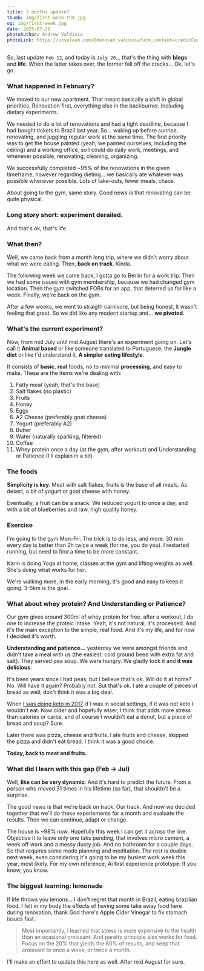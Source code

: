 ```yaml
---
title: 7 months update?
thumb: img/first-week-thm.jpg
og: img/first-week.jpg
date: 2025-07-20
photoAuthor: Andrew Valdivia
photoLink: https://unsplash.com/@donovan_valdivia?utm_content=creditCopyText&utm_medium=referral&utm_source=unsplash
---
```


So, last update `Feb 12`, and today is `July 20`... that's the thing with **blogs** and **life**. When the latter takes over, the former fall off the cracks... Ok, let's go.

### What happened in February?

We moved to our new apartment. That meant basically a shift in global priorities. Renovation first, everything else in the backburner. Including dietary experiments.

We needed to do a lot of renovations and had a tight deadline, because I had bought tickets to Brazil last year. So... waking up before sunrise, renovating, and juggling regular work at the same time. The first priority was to get the house painted (yeah, we painted ourselves, including the ceiling) and a working office, so I could do daily work, meetings, and whenever possible, renovating, cleaning, organizing.

We successfully completed ~95% of the renovations in the given timeframe, however regarding dieting... we basically ate whatever was possible whenever possible. Lots of take-outs, fewer meals, chaos. 

About going to the gym, same story. Good news is that renovating can be quite physical.

### Long story short: experiment derailed.

And that's ok, that's life.

### What then?

Well, we came back from a month long trip, where we didn't worry about what we were eating. Then, **back on track**. Kinda.

The following week we came back, I gotta go to Berlin for a work trip. Then we had some issues with gym membership, because we had changed gym location. Then the gym switched FOBs for an app, that deterred us for like a week. Finally, we're back on the gym.

After a few weeks, we went to straigth carnivore, but being honest, it wasn't feeling that great. So we did like any modern startup and... **we pivoted**.

### What's the current experiment?

Now, from mid July until mid August there's an experiment going on. Let's call it **Animal based** or like someone translated to Portuguese, the **Jungle diet** or like I'd understand it, **A simpler eating lifestyle**.

It consists of **basic**, **real** foods, no to minimal **processing**, and easy to make. These are the items we're dealing with:

1. Fatty meat (yeah, that's the base)
2. Salt flakes (no plastic)
3. Fruits
4. Honey
5. Eggs
6. A2 Cheese (preferably goat cheese)
7. Yogurt (preferably A2)
8. Butter
9. Water (naturally sparking, filtered)
10. Coffee
11. Whey protein once a day (at the gym, after workout)
    and Understanding or Patience (I'll explain in a bit)

### The foods

**Simplicity is key**. Meat with salt flakes, fruits is the base of all meals. As desert, a bit of yogurt or goat cheese with honey.

Eventually, a fruit can be a snack. We reduced yogurt to once a day, and with a bit of blueberries and raw, high quality honey.

### Exercise

I'm going to the gym Mon-Fri. The trick is to do less, and more. 30 min every day is better than 2h twice a week (for me, you do you). I restarted running, but need to find a time to be more constant.

Karin is doing Yoga at home, classes at the gym and lifting weights as well. She's doing what works for her.

We're walking more, in the early morning, it's good and easy to keep it going. 3-5km is the goal.

### What about whey protein? And Understanding or Patience?

Our gym gives around 300ml of whey protein for free. after a workout, I do one to increase the proteic intake. Yeah, it's not natural, it's processed. And it's the main exception to the simple, real food. And it's my life, and for now I decided it's worth.

**Understanding and patience...** yesterday we were amongst friends and didn't take a meal with us (the easiest: cold ground beed with extra fat and salt). They served pea soup. We were hungry. We gladly took it and **it was delicious**.

It's been years since I had peas, but I believe that's ok. Will do it at home? No. Will have it again? Probably not. But that's ok. I ate a couple of pieces of bread as well, don't think it was a big deal.

When [I was doing keto in 2017](https://medium.com/wolff-experiments/3-months-of-keto-9aaa37e5950c), if I was in social settings, if it was not keto I wouldn't eat. Now older and hopefully wiser, I think that adds more stress than calories or carbs, and of course I wouldn't eat a donut, but a piece of bread and soup? Sure.

Later there was pizza, cheese and fruits. I ate fruits and cheese, skipped the pizza and didn't eat bread. I think it was a good choice.

**Today, back to meat and fruits.**

### What did I learn with this gap (Feb → Jul)

Well, **like can be very dynamic**. And it's hard to predict the future. From a person who moved 31 times in his lifetime (so far), that shouldn't be a surprise.

The good news is that we're back on track. Our track. And now we decided together that we'll do these experiements for a month and evaluate the results. Then we can continue, adapt or change.

The house is ~98% now. Hopefully this week I can get it across the line. Objective it to leave only one taks pending, that involves micro cement, a week off work and a messy dusty job. And no bathroom for a couple days. So that requires some mode planning and meditation. The rest is doable next week, even considering it's going to be my busiest work week this year, most likely. For my own reference, Ai first experience prototype. If you know, you know.

### The biggest learning: lemonade

If life throws you lemons... I don't regret that month in Brazil, eating brazilian food. I felt in my body the effects of having some take away food here during renovation, thank God there's Apple Cider Vinegar to fix stomach issues fast.

> Most importantly, I learned that stress is more expensive to the health than an ocasional croissant. And paretto principle also works for food. Focus on the 20% that yields the 80% of results, and keep that croissant to once a week, or twice a month.

I'll make an effort to update this here as well. After mid August for sure.